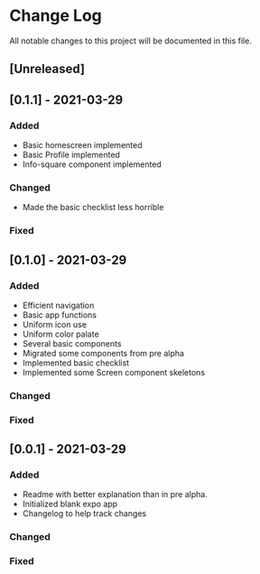 # Change Log

All notable changes to this project will be documented in this file.

## [Unreleased]

## [0.1.1] - 2021-03-29

### Added

- Basic homescreen implemented
- Basic Profile implemented
- Info-square component implemented

### Changed

- Made the basic checklist less horrible

### Fixed

## [0.1.0] - 2021-03-29

### Added

- Efficient navigation
- Basic app functions
- Uniform icon use
- Uniform color palate
- Several basic components
- Migrated some components from pre alpha
- Implemented basic checklist
- Implemented some Screen component skeletons

### Changed

### Fixed

## [0.0.1] - 2021-03-29

### Added

- Readme with better explanation than in pre alpha.
- Initialized blank expo app
- Changelog to help track changes

### Changed

### Fixed
